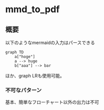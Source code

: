 # mmd_to_pdf

## 概要

以下のようなmermaidの入力はパースできる

```plaintext
graph TD
    a["hoge"]
    a --> huge
    b["aaa"] --> bar
```

ほか、graph LRも使用可能。

### 不可なパターン

基本、簡単なフローチャート以外の出力は不可
